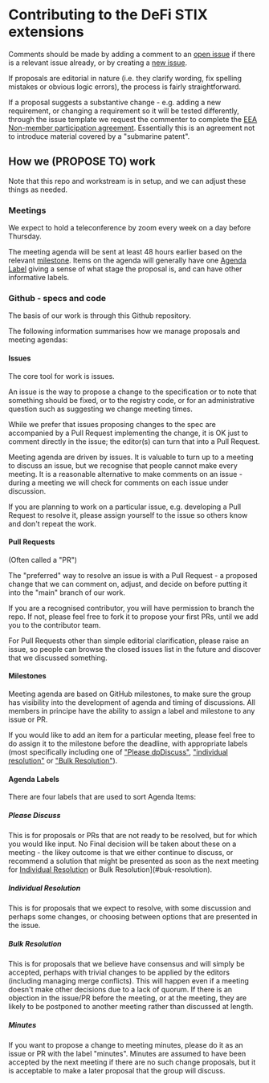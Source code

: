 # Contributing to the DeFi STIX extensions

Comments should be made by adding a comment to an [open issue](https://github.com/EntEthAlliance/EthTrust-public/issues) if there is a relevant issue already, or by creating a
[new issue](https://github.com/EntEthAlliance/EthTrust-public/issues/new/choose).

If proposals are editorial in nature (i.e. they clarify wording, fix spelling mistakes or obvious logic errors),
the process is fairly straightforward.

If a proposal suggests a substantive change - e.g. adding a new requirement, or changing a requirement so it will be tested differently,
through the issue template we request the commenter to complete the
[EEA Non-member participation agreement](https://github.com/EntEthAlliance/EthTrust-public/blob/main/EEA-Non-Member-Participation-Agreement.pdf).
Essentially this is an agreement not to introduce material covered by a "submarine patent".

## How we (PROPOSE TO) work

Note that this repo and workstream is in setup, and we can adjust these things as needed.

### Meetings

We expect to hold a teleconference by zoom every week on a day before Thursday.

The meeting agenda will be sent at least 48 hours earlier based on the relevant [milestone](https://github.com/EntEthAlliance/eta-registry/milestones).
Items on the agenda will generally have one [Agenda Label](#agenda-labels) giving a sense of what stage the proposal is,
and can have other informative labels.

### Github - specs and code

The basis of our work is through this Github repository.

The following information summarises how we manage proposals and meeting agendas:

#### Issues

The core tool for work is issues.

An issue is the way to propose a change to the specification
or to note that something should be fixed, or to the registry code,
or for an administrative question such as suggesting we change meeting times.

While we prefer that issues proposing changes to the spec are accompanied
by a Pull Request implementing the change, it is OK just to comment directly in the issue;
the editor(s) can turn that into a Pull Request.

Meeting agenda are driven by issues. It is valuable to turn up to a meeting
to discuss an issue, but we recognise that people cannot make every meeting.
It is a reasonable alternative to make comments on an issue - during a meeting
we will check for comments on each issue under discussion.

If you are planning to work on a particular issue, e.g. developing a Pull Request
to resolve it, please assign yourself to the issue so others know and don't repeat the work.

#### Pull Requests

(Often called a "PR")

The "preferred" way to resolve an issue is with a Pull Request - a proposed change
that we can comment on, adjust, and decide on before putting it into the "main" branch
of our work.

If you are a recognised contributor, you will have permission to branch the repo.
If not, please feel free to fork it to propose your first PRs, until we add you to the contributor team.

For Pull Requests other than simple editorial clarification, please raise an issue,
so people can browse the closed issues list in the future and discover that we discussed
something.

#### Milestones

Meeting agenda are based on GitHub milestones,
to make sure the group has visibility into the development of agenda and timing of discussions.
All members in principe have the ability to assign a label and milestone to any issue or PR.

If you would like to add an item for a particular meeting, please feel free to do assign it
to the milestone before the deadline,
with appropriate labels (most specifically including one of ["Please dpDiscuss"](#please-discuss),
["individual resolution"](#individual-resolution) or ["Bulk Resolution"](#bulk-resolution)).

#### Agenda Labels

There are four labels that are used to sort Agenda Items:

##### Please Discuss
This is for proposals or PRs that are not ready to be resolved, but for which you would like input.
No Final decision will be taken about these on a meeting - the likey outcome is that we either
continue to discuss, or recommend a solution that might be presented as soon as the next meeting
for [Individual Resolution](#individual-resolution) or Bulk Resolution](#buk-resolution).

##### Individual Resolution
This is for proposals that we expect to resolve, with some discussion and perhaps some changes,
or choosing between options that are presented in the issue.

##### Bulk Resolution
This is for proposals that we believe have consensus and will simply be accepted,
perhaps with trivial changes to be applied by the editors (including managing merge conflicts).
This will happen even if a meeting doesn't make other decisions due to a lack of quorum.
If there is an objection in the issue/PR before the meeting, or at the meeting, they are likely
to be postponed to another meeting rather than discussed at length.

##### Minutes
If you want to propose a change to meeting minutes, please do it as an issue or PR with the label "minutes".
Minutes are assumed to have been accepted by the next meeting if there are no such change proposals,
but it is acceptable to make a later proposal that the group will discuss.
